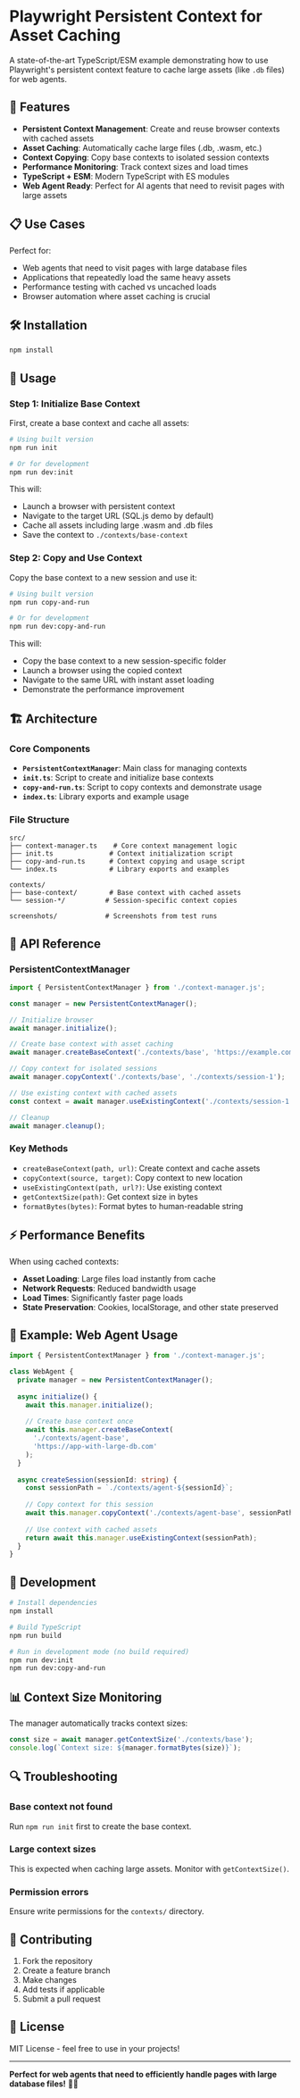 # Playwright Persistent Context for Asset Caching

A state-of-the-art TypeScript/ESM example demonstrating how to use Playwright's persistent context feature to cache large assets (like `.db` files) for web agents.

## 🚀 Features

- **Persistent Context Management**: Create and reuse browser contexts with cached assets
- **Asset Caching**: Automatically cache large files (.db, .wasm, etc.)
- **Context Copying**: Copy base contexts to isolated session contexts
- **Performance Monitoring**: Track context sizes and load times
- **TypeScript + ESM**: Modern TypeScript with ES modules
- **Web Agent Ready**: Perfect for AI agents that need to revisit pages with large assets

## 📋 Use Cases

Perfect for:
- Web agents that need to visit pages with large database files
- Applications that repeatedly load the same heavy assets
- Performance testing with cached vs uncached loads
- Browser automation where asset caching is crucial

## 🛠️ Installation

```bash
npm install
```

## 📖 Usage

### Step 1: Initialize Base Context

First, create a base context and cache all assets:

```bash
# Using built version
npm run init

# Or for development
npm run dev:init
```

This will:
- Launch a browser with persistent context
- Navigate to the target URL (SQL.js demo by default)
- Cache all assets including large .wasm and .db files
- Save the context to `./contexts/base-context`

### Step 2: Copy and Use Context

Copy the base context to a new session and use it:

```bash
# Using built version
npm run copy-and-run

# Or for development
npm run dev:copy-and-run
```

This will:
- Copy the base context to a new session-specific folder
- Launch a browser using the copied context
- Navigate to the same URL with instant asset loading
- Demonstrate the performance improvement

## 🏗️ Architecture

### Core Components

- **`PersistentContextManager`**: Main class for managing contexts
- **`init.ts`**: Script to create and initialize base contexts
- **`copy-and-run.ts`**: Script to copy contexts and demonstrate usage
- **`index.ts`**: Library exports and example usage

### File Structure

```
src/
├── context-manager.ts    # Core context management logic
├── init.ts              # Context initialization script
├── copy-and-run.ts      # Context copying and usage script
└── index.ts             # Library exports and examples

contexts/
├── base-context/        # Base context with cached assets
└── session-*/          # Session-specific context copies

screenshots/            # Screenshots from test runs
```

## 🔧 API Reference

### PersistentContextManager

```typescript
import { PersistentContextManager } from './context-manager.js';

const manager = new PersistentContextManager();

// Initialize browser
await manager.initialize();

// Create base context with asset caching
await manager.createBaseContext('./contexts/base', 'https://example.com');

// Copy context for isolated sessions
await manager.copyContext('./contexts/base', './contexts/session-1');

// Use existing context with cached assets
const context = await manager.useExistingContext('./contexts/session-1');

// Cleanup
await manager.cleanup();
```

### Key Methods

- `createBaseContext(path, url)`: Create context and cache assets
- `copyContext(source, target)`: Copy context to new location
- `useExistingContext(path, url?)`: Use existing context
- `getContextSize(path)`: Get context size in bytes
- `formatBytes(bytes)`: Format bytes to human-readable string

## ⚡ Performance Benefits

When using cached contexts:

- **Asset Loading**: Large files load instantly from cache
- **Network Requests**: Reduced bandwidth usage
- **Load Times**: Significantly faster page loads
- **State Preservation**: Cookies, localStorage, and other state preserved

## 🎯 Example: Web Agent Usage

```typescript
import { PersistentContextManager } from './context-manager.js';

class WebAgent {
  private manager = new PersistentContextManager();
  
  async initialize() {
    await this.manager.initialize();
    
    // Create base context once
    await this.manager.createBaseContext(
      './contexts/agent-base', 
      'https://app-with-large-db.com'
    );
  }
  
  async createSession(sessionId: string) {
    const sessionPath = `./contexts/agent-${sessionId}`;
    
    // Copy context for this session
    await this.manager.copyContext('./contexts/agent-base', sessionPath);
    
    // Use context with cached assets
    return await this.manager.useExistingContext(sessionPath);
  }
}
```

## 🧪 Development

```bash
# Install dependencies
npm install

# Build TypeScript
npm run build

# Run in development mode (no build required)
npm run dev:init
npm run dev:copy-and-run
```

## 📊 Context Size Monitoring

The manager automatically tracks context sizes:

```typescript
const size = await manager.getContextSize('./contexts/base');
console.log(`Context size: ${manager.formatBytes(size)}`);
```

## 🔍 Troubleshooting

### Base context not found
Run `npm run init` first to create the base context.

### Large context sizes
This is expected when caching large assets. Monitor with `getContextSize()`.

### Permission errors
Ensure write permissions for the `contexts/` directory.

## 🤝 Contributing

1. Fork the repository
2. Create a feature branch
3. Make changes
4. Add tests if applicable
5. Submit a pull request

## 📄 License

MIT License - feel free to use in your projects!

---

**Perfect for web agents that need to efficiently handle pages with large database files!** 🤖✨